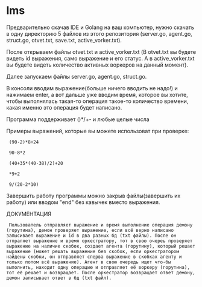 # lms
 Предварительно скачав IDE и Golang на ваш компьютер, нужно скачать в одну директорию 5 файлов из этого репозитория (server.go, agent.go, struct.go, otvet.txt, save.txt, active_vorker.txt).
 
 После открываем файлы otvet.txt и active_vorker.txt (В otvet.txt вы будете видеть id выражения, само выражение и его статус. А в active_vorker.txt вы будете видеть количество активных воркеров на данный момент).
 
 Далее запускаем файлы server.go, agent.go, struct.go.
 
 В консоли вводим выражение(больше ничего вводить не надо!) и нажимаем enter, а вот дальше уже вводим время, которое вы хотите, чтобы выполнялась такая-то операция такое-то количество времени, какая именно это операция будет написано.
 
 Программа поддерживает ()*/+- и любые целые числа
 
 Примеры выражений, которые вы можете использоват при проверке:
 
     (90-2)*8+24
     
     90-8*2
     
     (40+35*(40-38)/2)+20
     
     *9+2
     
     9/(20-2*10)
     
Завершить работу программы можно закрыв файлы(завершить их работу) или вводом "end" без кавычек вместо выражения.
  
ДОКУМЕНТАЦИЯ

     Пользователь отправляет выражение и время выполнение операция демону (горутина), демон проверяет выражение, если всё верно написано запысивает выражение и id в два разных бд (txt файлы). После он отпраляет выражение и время оркестратору, тот в свою очереь проверяет выражение на наличие скобок, создает агента (горутину), который решает выражение (может решать выражение без скобок, если оркестратором найдены скобки, он отправляет сперва выражение в скобках агенту и только потом всё выражение). Агент в свою очередь ищет что-бы выполнить, находит одну операцию и отправляет её воркеру (горутина), тот её решает и возвращает. После оркестратор возвращает ответ демону, демон записывает ответ в бд (txt файл).
